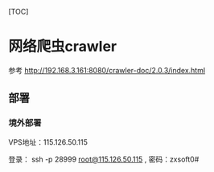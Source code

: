 [TOC]

网络爬虫crawler
=======

参考 http://192.168.3.161:8080/crawler-doc/2.0.3/index.html

## 部署

### 境外部署

VPS地址：115.126.50.115

登录： ssh -p 28999 root@115.126.50.115 , 密码：zxsoft0#